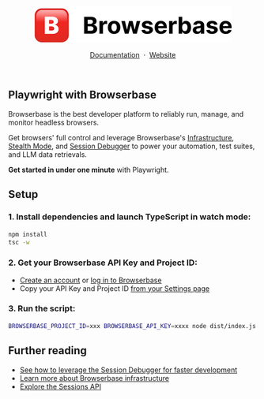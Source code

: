<p align="center">
    <picture>
        <source media="(prefers-color-scheme: dark)" srcset="logo/dark.png"/>
        <img alt="Browserbase logo" src="logo/light.png"/>
    </picture>
</p>

<p align="center">
    <a href="https://docs.browserbase.com">Documentation</a>
    <span>&nbsp;·&nbsp;</span>
    <a href="https://www.browserbase.com/">Website</a>
</p>
<br/>

## Playwright with Browserbase
Browserbase is the best developer platform to reliably run, manage, and monitor headless browsers.

Get browsers' full control and leverage Browserbase's
[Infrastructure](https://docs.browserbase.com/under-the-hood), [Stealth Mode](https://docs.browserbase.com/features/stealth-mode), and
[Session Debugger](https://docs.browserbase.com/features/sessions) to power your automation, test suites,
and LLM data retrievals.

**Get started in under one minute** with Playwright.


## Setup

### 1. Install dependencies and launch TypeScript in watch mode:

```bash
npm install
tsc -w
```


### 2. Get your Browserbase API Key and Project ID:

- [Create an account](https://www.browserbase.com/sign-up) or [log in to Browserbase](https://www.browserbase.com/sign-in)
- Copy your API Key and Project ID [from your Settings page](https://www.browserbase.com/settings)

### 3. Run the script:

```bash
BROWSERBASE_PROJECT_ID=xxx BROWSERBASE_API_KEY=xxxx node dist/index.js
```


## Further reading

- [See how to leverage the Session Debugger for faster development](https://docs.browserbase.com/guides/browser-remote-control#accelerate-your-local-development-with-remote-debugging)
- [Learn more about Browserbase infrastructure](https://docs.browserbase.com/under-the-hood)
- [Explore the Sessions API](https://docs.browserbase.com/api-reference/list-all-sessions)